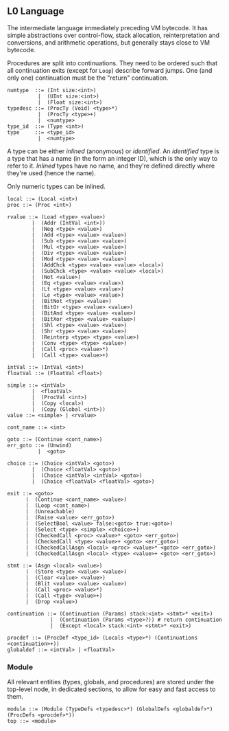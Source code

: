 ## L0 Language

The intermediate language immediately preceding VM bytecode. It has simple
abstractions over control-flow, stack allocation, reinterpretation and
conversions, and arithmetic operations, but generally stays close to VM
bytecode.

Procedures are split into continuations. They need to be ordered such
that all continuation exits (except for `Loop`) describe forward
jumps. One (and only one) continuation must be the "return" continuation.

```grammar
numtype  ::= (Int size:<int>)
          |  (UInt size:<int>)
          |  (Float size:<int>)
typedesc ::= (ProcTy (Void) <type>*)
          |  (ProcTy <type>+)
          |  <numtype>
type_id  ::= (Type <int>)
type     ::= <type_id>
          |  <numtype>
```

A type can be either *inlined* (anonymous) or *identified*. An *identified*
type is a type that has a name (in the form an integer ID), which is the only
way to refer to it. *Inlined* types have no name, and they're defined directly
where they're used (hence the name).

Only numeric types can be inlined.

```grammar
local ::= (Local <int>)
proc ::= (Proc <int>)

rvalue ::= (Load <type> <value>)
        |  (Addr (IntVal <int>))
        |  (Neg <type> <value>)
        |  (Add <type> <value> <value>)
        |  (Sub <type> <value> <value>)
        |  (Mul <type> <value> <value>)
        |  (Div <type> <value> <value>)
        |  (Mod <type> <value> <value>)
        |  (AddChck <type> <value> <value> <local>)
        |  (SubChck <type> <value> <value> <local>)
        |  (Not <value>)
        |  (Eq <type> <value> <value>)
        |  (Lt <type> <value> <value>)
        |  (Le <type> <value> <value>)
        |  (BitNot <type> <value>)
        |  (BitOr <type> <value> <value>)
        |  (BitAnd <type> <value> <value>)
        |  (BitXor <type> <value> <value>)
        |  (Shl <type> <value> <value>)
        |  (Shr <type> <value> <value>)
        |  (Reinterp <type> <type> <value>)
        |  (Conv <type> <type> <value>)
        |  (Call <proc> <value>*)
        |  (Call <type> <value>+)

intVal ::= (IntVal <int>)
floatVal ::= (FloatVal <float>)

simple ::= <intVal>
        |  <floatVal>
        |  (ProcVal <int>)
        |  (Copy <local>)
        |  (Copy (Global <int>))
value ::= <simple> | <rvalue>

cont_name ::= <int>

goto ::= (Continue <cont_name>)
err_goto ::= (Unwind)
          |  <goto>

choice ::= (Choice <intVal> <goto>)
        |  (Choice <floatVal> <goto>)
        |  (Choice <intVal> <intVal> <goto>)
        |  (Choice <floatVal> <floatVal> <goto>)

exit ::= <goto>
      |  (Continue <cont_name> <value>)
      |  (Loop <cont_name>)
      |  (Unreachable)
      |  (Raise <value> <err_goto>)
      |  (SelectBool <value> false:<goto> true:<goto>)
      |  (Select <type> <simple> <choice>+)
      |  (CheckedCall <proc> <value>* <goto> <err_goto>)
      |  (CheckedCall <type> <value>+ <goto> <err_goto>)
      |  (CheckedCallAsgn <local> <proc> <value>* <goto> <err_goto>)
      |  (CheckedCallAsgn <local> <type> <value>+ <goto> <err_goto>)

stmt ::= (Asgn <local> <value>)
      |  (Store <type> <value> <value>)
      |  (Clear <value> <value>)
      |  (Blit <value> <value> <value>)
      |  (Call <proc> <value>*)
      |  (Call <type> <value>+)
      |  (Drop <value>)

continuation ::= (Continuation (Params) stack:<int> <stmt>* <exit>)
              |  (Continuation (Params <type>?)) # return continuation
              |  (Except <local> stack:<int> <stmt>* <exit>)

procdef ::= (ProcDef <type_id> (Locals <type>*) (Continuations <continuation>+))
globaldef ::= <intVal> | <floatVal>
```

### Module

All relevant entities (types, globals, and procedures) are stored under the
top-level node, in dedicated sections, to allow for easy and fast access to
them.

```grammar
module ::= (Module (TypeDefs <typedesc>*) (GlobalDefs <globaldef>*) (ProcDefs <procdef>*))
top ::= <module>
```
